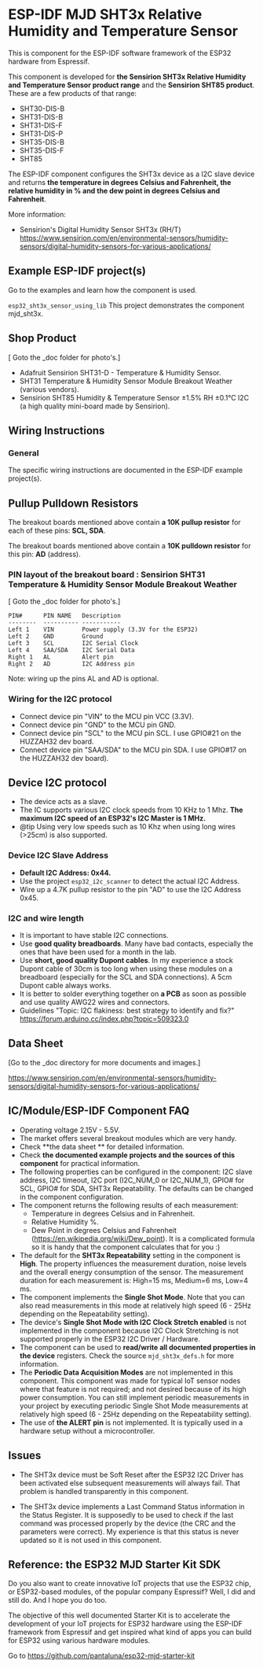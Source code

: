 # ESP-IDF MJD SHT3x Relative Humidity and Temperature Sensor

This is component for the ESP-IDF software framework of the ESP32 hardware from Espressif.

This component is developed for **the Sensirion SHT3x Relative Humidity and Temperature Sensor product range** and the **Sensirion SHT85 product**. These are a few products of that range:

- SHT30-DIS-B
- SHT31-DIS-B
- SHT31-DIS-F
- SHT31-DIS-P
- SHT35-DIS-B
- SHT35-DIS-F
- SHT85

The ESP-IDF component configures the SHT3x device as a I2C slave device and returns **the temperature in degrees Celsius and Fahrenheit, the relative humidity in % and the dew point in degrees Celsius and Fahrenheit**.

More information:
- Sensirion's Digital Humidity Sensor SHT3x (RH/T) 
  <https://www.sensirion.com/en/environmental-sensors/humidity-sensors/digital-humidity-sensors-for-various-applications/>



## Example ESP-IDF project(s)

Go to the examples and learn how the component is used.

```esp32_sht3x_sensor_using_lib``` This project demonstrates the component mjd_sht3x.




## Shop Product

[ Goto the _doc folder for photo's.]

- Adafruit Sensirion SHT31-D - Temperature & Humidity Sensor.
- SHT31 Temperature & Humidity Sensor Module Breakout Weather (various vendors).
- Sensirion SHT85 Humidity & Temperature Sensor ±1.5% RH ±0.1°C I2C (a high quality mini-board made by Sensirion).



## Wiring Instructions

### General

The specific wiring instructions are documented in the  ESP-IDF example project(s).



## Pullup Pulldown Resistors

The breakout boards mentioned above contain **a 10K pullup resistor** for each of these pins: **SCL, SDA**.

The breakout boards mentioned above contain a **10K pulldown resistor** for this pin: **AD** (address).



### PIN layout of the breakout board : Sensirion SHT31 Temperature & Humidity Sensor Module Breakout Weather

[ Goto the _doc folder for photo's.]

```
PIN#      PIN NAME	 Description
--------  ---------- -----------
Left 1    VIN        Power supply (3.3V for the ESP32)
Left 2    GND        Ground
Left 3    SCL        I2C Serial Clock
Left 4    SAA/SDA    I2C Serial Data
Right 1   AL         Alert pin
Right 2   AD         I2C Address pin
```

Note: wiring up the pins AL and AD is optional.



### Wiring for the I2C protocol

- Connect device pin "VIN" to the MCU pin VCC (3.3V).
- Connect device pin "GND" to the MCU pin GND.
- Connect device pin "SCL" to the MCU pin SCL. I use GPIO#21 on the HUZZAH32 dev board.
- Connect device pin "SAA/SDA" to the MCU pin SDA. I use GPIO#17 on the HUZZAH32 dev board).



## Device I2C protocol

- The device acts as a slave.
- The IC supports various I2C clock speeds from 10 KHz to 1 Mhz. **The maximum I2C speed of an ESP32's I2C Master is 1 MHz.**
- @tip Using very low speeds such as 10 Khz when using long wires (>25cm) is also supported.



### Device I2C Slave Address

- **Default I2C Address: 0x44.**
- Use the project ```esp32_i2c_scanner``` to detect the actual I2C Address.
- Wire up a 4.7K pullup resistor to the pin "AD" to use the I2C Address 0x45.



### I2C and wire length

- It is important to have stable I2C connections.
- Use **good quality breadboards**. Many have bad contacts, especially the ones that have been used for a month in the lab.
- Use **short, good quality Dupont cables**. In my experience a stock Dupont cable of 30cm is too long when using these modules on a breadboard (especially for the SCL and SDA connections). A 5cm Dupont cable always works.
- It is better to solder everything together on **a PCB** as soon as possible and use quality AWG22 wires and connectors.
- Guidelines "Topic: I2C flakiness:  best strategy to identify and fix?" https://forum.arduino.cc/index.php?topic=509323.0



## Data Sheet
[Go to the _doc directory for more documents and images.]

<https://www.sensirion.com/en/environmental-sensors/humidity-sensors/digital-humidity-sensors-for-various-applications/>




## IC/Module/ESP-IDF Component FAQ
- Operating voltage 2.15V - 5.5V.
- The market offers several breakout modules which are very handy.
- Check **the data sheet ** for detailed information.
- Check **the documented example projects and the sources of this component** for practical information.
- The following properties can be configured in the component: I2C slave address, I2C timeout, I2C port (I2C_NUM_0 or I2C_NUM_1), GPIO# for SCL, GPIO# for SDA,  SHT3x Repeatability. The defaults can be changed in the component configuration.
- The component returns the following results of each measurement:
  - Temperature in degrees Celsius and in Fahrenheit.
  - Relative Humidity %.
  - Dew Point in degrees Celsius and Fahrenheit (<https://en.wikipedia.org/wiki/Dew_point>). It is a complicated formula so it is handy that the component calculates that for you :)
- The default for the **SHT3x Repeatability** setting in the component is **High**. The property influences the measurement duration, noise levels and the overall energy consumption of the sensor. The measurement duration for each measurement is: High=15 ms, Medium=6 ms, Low=4 ms.
- The component implements the **Single Shot Mode**. Note that you can also read measurements in this mode at relatively high speed (6 - 25Hz depending on the Repeatability setting).
- The device's **Single Shot Mode with I2C Clock Stretch enabled** is not implemented in the component because I2C Clock Stretching is not supported properly in the ESP32 I2C Driver / Hardware.
- The component can be used to **read/write all documented properties in the device** registers. Check the source ```mjd_sht3x_defs.h``` for more information.
- The **Periodic Data Acquisition Modes** are not implemented in this component. This component was made for typical IoT sensor nodes where that feature is not required; and not desired because of its high power consumption. You can still implement periodic measurements in your project by executing periodic Single Shot Mode measurements at relatively high speed (6 - 25Hz depending on the Repeatability setting).
- The use of **the ALERT pin** is not implemented. It is typically used in a hardware setup without a microcontroller.



## Issues

- The SHT3x device must be Soft Reset after the ESP32 I2C Driver has been activated else subsequent measurements will always fail. That problem is handled transparently in this component.


- The SHT3x device implements a Last Command Status information in the Status Register. It is supposedly to be used to check if the last command was processed properly by the device (the CRC and the parameters were correct). My experience is that this status is never updated so it is not used in this component.




## Reference: the ESP32 MJD Starter Kit SDK

Do you also want to create innovative IoT projects that use the ESP32 chip, or ESP32-based modules, of the popular company Espressif? Well, I did and still do. And I hope you do too.

The objective of this well documented Starter Kit is to accelerate the development of your IoT projects for ESP32 hardware using the ESP-IDF framework from Espressif and get inspired what kind of apps you can build for ESP32 using various hardware modules.

Go to https://github.com/pantaluna/esp32-mjd-starter-kit

